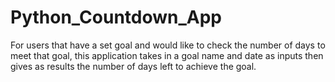 # Python_Countdown_App
For users that have a set goal and would like to check the number of days to meet that goal, this application takes in a goal name and date as inputs then gives as results the number of days left to achieve the goal.
